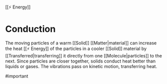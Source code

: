 [[⚡ Energy]]
# Conduction
The moving particles of a warm [[Solid]] [[Matter|material]] can increase the heat [[⚡ Energy]] of the particles in a cooler [[Solid]] material by [[Transferred|transferring]] it directly from one [[Molecule|particles]] to the next. Since particles are closer together, solids conduct heat better than liquids or gases. The vibrations pass on kinetic motion, transferring heat.

#important 